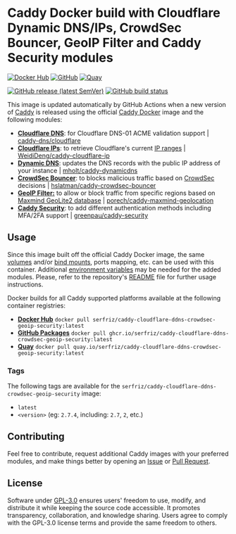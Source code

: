 # Caddy Docker build with Cloudflare Dynamic DNS/IPs, CrowdSec Bouncer, GeoIP Filter and Caddy Security modules

[![Docker Hub](https://img.shields.io/badge/Docker%20Hub%20-%20serfriz%2Fcaddy--cloudflare--ddns--crowdsec--geoip--security%20-%20%230db7ed?style=flat&logo=docker)](https://hub.docker.com/r/serfriz/caddy-cloudflare-ddns-crowdsec-geoip-security)
[![GitHub](https://img.shields.io/badge/GitHub%20-%20serfriz%2Fcaddy--cloudflare--ddns--crowdsec--geoip--security%20-%20%23333?style=flat&logo=github)](https://ghcr.io/serfriz/caddy-cloudflare-ddns-crowdsec-geoip-security)
[![Quay](https://img.shields.io/badge/Quay%20-%20serfriz%2Fcaddy--cloudflare--ddns--crowdsec--geoip--security%20-%20%23CC0000?style=flat&logo=redhat)](https://quay.io/serfriz/caddy-cloudflare-ddns-crowdsec-geoip-security)

[![GitHub release (latest SemVer)](https://img.shields.io/github/v/release/serfriz/caddy-custom-builds?label=Release)](https://github.com/serfriz/caddy-custom-builds/releases)
[![GitHub build status](https://img.shields.io/github/actions/workflow/status/serfriz/caddy-custom-builds/build.caddy-cloudflare-ddns-crowdsec-geoip-security.yml?label=Build)](https://github.com/serfriz/caddy-custom-builds/actions/workflows/build.caddy-cloudflare-ddns-crowdsec-geoip-security.yml)

This image is updated automatically by GitHub Actions when a new version of [Caddy](https://github.com/caddyserver/caddy) is released using the official [Caddy Docker](https://hub.docker.com/_/caddy) image and the following modules:
- [**Cloudflare DNS**](https://github.com/serfriz/caddy-custom-builds?tab=readme-ov-file#dns-modules): for Cloudflare DNS-01 ACME validation support | [caddy-dns/cloudflare](https://github.com/caddy-dns/cloudflare)
- [**Cloudflare IPs**](https://github.com/serfriz/caddy-custom-builds?tab=readme-ov-file#cloudflare-ips): to retrieve Cloudflare's current [IP ranges](https://www.cloudflare.com/ips/) | [WeidiDeng/caddy-cloudflare-ip](https://github.com/WeidiDeng/caddy-cloudflare-ip)
- [**Dynamic DNS**](https://github.com/serfriz/caddy-custom-builds?tab=readme-ov-file#dynamic-dns): updates the DNS records with the public IP address of your instance | [mholt/caddy-dynamicdns](https://caddyserver.com/docs/modules/dynamic_dns)
- [**CrowdSec Bouncer**](https://github.com/serfriz/caddy-custom-builds?tab=readme-ov-file#crowdsec-bouncer): to blocks malicious traffic based on [CrowdSec](https://www.crowdsec.net/) decisions | [hslatman/caddy-crowdsec-bouncer](https://github.com/hslatman/caddy-crowdsec-bouncer)
- [**GeoIP Filter:**](https://github.com/serfriz/caddy-custom-builds?tab=readme-ov-file#geoip-filter) to allow or block traffic from specific regions based on [Maxmind GeoLite2 database](https://dev.maxmind.com/geoip/geolite2-free-geolocation-data) | [porech/caddy-maxmind-geolocation](https://github.com/porech/caddy-maxmind-geolocation)
- [**Caddy Security**](https://github.com/serfriz/caddy-custom-builds?tab=readme-ov-file#caddy-security): to add different authentication methods including MFA/2FA support | [greenpau/caddy-security](https://github.com/greenpau/caddy-security)

## Usage

Since this image built off the official Caddy Docker image, the same [volumes](https://docs.docker.com/storage/volumes/) and/or [bind mounts](https://docs.docker.com/storage/bind-mounts/), ports mapping, etc. can be used with this container. Additional [environment variables](https://caddyserver.com/docs/caddyfile/concepts#environment-variables) may be needed for the added modules. Please, refer to the repository's [README](https://github.com/serfriz/caddy-custom-builds?tab=readme-ov-file#container-creation) file for further usage instructions.

Docker builds for all Caddy supported platforms available at the following container registries:
- [**Docker Hub**](https://hub.docker.com/r/serfriz/caddy-cloudflare-ddns-crowdsec-geoip-security) `docker pull serfriz/caddy-cloudflare-ddns-crowdsec-geoip-security:latest`
- [**GitHub Packages**](https://ghcr.io/serfriz/caddy-cloudflare-ddns-crowdsec-geoip-security) `docker pull ghcr.io/serfriz/caddy-cloudflare-ddns-crowdsec-geoip-security:latest`
- [**Quay**](https://quay.io/serfriz/caddy-cloudflare-ddns-crowdsec-geoip-security) `docker pull quay.io/serfriz/caddy-cloudflare-ddns-crowdsec-geoip-security:latest`

### Tags

The following tags are available for the `serfriz/caddy-cloudflare-ddns-crowdsec-geoip-security` image:

- `latest`
- `<version>` (eg: `2.7.4`, including: `2.7`, `2`, etc.)

## Contributing

Feel free to contribute, request additional Caddy images with your preferred modules, and make things better by opening an [Issue](https://github.com/serfriz/caddy-custom-builds/issues) or [Pull Request](https://github.com/serfriz/caddy-custom-builds/pulls).

## License

Software under [GPL-3.0](https://github.com/serfriz/caddy-custom-builds/blob/main/LICENSE) ensures users' freedom to use, modify, and distribute it while keeping the source code accessible. It promotes transparency, collaboration, and knowledge sharing. Users agree to comply with the GPL-3.0 license terms and provide the same freedom to others.